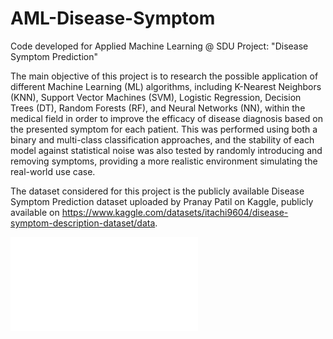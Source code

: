 # AML-Disease-Symptom
Code developed for Applied Machine Learning @ SDU Project: "Disease Symptom Prediction"

The main objective of this project is to research the possible application of different Machine Learning (ML) algorithms, including K-Nearest Neighbors (KNN), Support Vector Machines (SVM), Logistic Regression, Decision Trees (DT), Random Forests (RF), and Neural Networks (NN), within the medical field in order to improve the efficacy of disease diagnosis based on the presented symptom for each patient. This was performed using both a binary and multi-class classification approaches, and the stability of each model against statistical noise was also tested by randomly introducing and removing symptoms, providing a more realistic environment simulating the real-world use case.

The dataset considered for this project is the publicly available Disease Symptom Prediction dataset uploaded by Pranay Patil on Kaggle, publicly available on https://www.kaggle.com/datasets/itachi9604/disease-symptom-description-dataset/data.

![Alt text](Plots/Classifier_Fulldata/added_accuracy.pdf)

